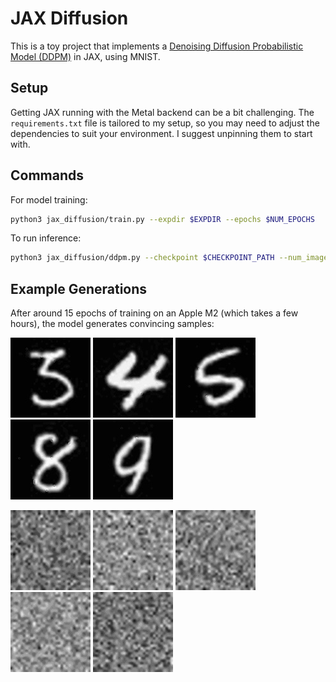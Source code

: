 # JAX Diffusion

This is a toy project that implements a [Denoising Diffusion Probabilistic Model (DDPM)](https://arxiv.org/pdf/2006.11239) in JAX, using MNIST.

## Setup

Getting JAX running with the Metal backend can be a bit challenging. The `requirements.txt` file is tailored to my setup, so you may need to adjust the dependencies to suit your environment. I suggest unpinning them to start with.

## Commands

For model training:

```bash
python3 jax_diffusion/train.py --expdir $EXPDIR --epochs $NUM_EPOCHS 
```

To run inference:

```bash
python3 jax_diffusion/ddpm.py --checkpoint $CHECKPOINT_PATH --num_images $NUM_IMAGES
```

## Example Generations

After around 15 epochs of training on an Apple M2 (which takes a few hours), the model generates convincing samples:

![](/assets/output_3.jpg)
![](/assets/output_4.jpg)
![](/assets/output_5.jpg)
![](/assets/output_8.jpg)
![](/assets/output_9.jpg)

![](/assets/output_3.gif)
![](/assets/output_4.gif)
![](/assets/output_5.gif)
![](/assets/output_8.gif)
![](/assets/output_9.gif)
